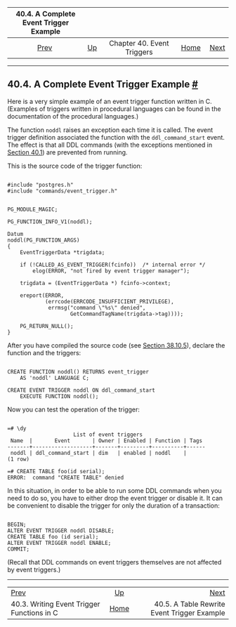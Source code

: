 

|                       40.4. A Complete Event Trigger Example                       |                                                        |                            |                                                       |                                                                                                 |
| :--------------------------------------------------------------------------------: | :----------------------------------------------------- | :------------------------: | ----------------------------------------------------: | ----------------------------------------------------------------------------------------------: |
| [Prev](event-trigger-interface.html "40.3. Writing Event Trigger Functions in C")  | [Up](event-triggers.html "Chapter 40. Event Triggers") | Chapter 40. Event Triggers | [Home](index.html "PostgreSQL 17devel Documentation") |  [Next](event-trigger-table-rewrite-example.html "40.5. A Table Rewrite Event Trigger Example") |

***

## 40.4. A Complete Event Trigger Example [#](#EVENT-TRIGGER-EXAMPLE)

Here is a very simple example of an event trigger function written in C. (Examples of triggers written in procedural languages can be found in the documentation of the procedural languages.)

The function `noddl` raises an exception each time it is called. The event trigger definition associated the function with the `ddl_command_start` event. The effect is that all DDL commands (with the exceptions mentioned in [Section 40.1](event-trigger-definition.html "40.1. Overview of Event Trigger Behavior")) are prevented from running.

This is the source code of the trigger function:

```

#include "postgres.h"
#include "commands/event_trigger.h"


PG_MODULE_MAGIC;

PG_FUNCTION_INFO_V1(noddl);

Datum
noddl(PG_FUNCTION_ARGS)
{
    EventTriggerData *trigdata;

    if (!CALLED_AS_EVENT_TRIGGER(fcinfo))  /* internal error */
        elog(ERROR, "not fired by event trigger manager");

    trigdata = (EventTriggerData *) fcinfo->context;

    ereport(ERROR,
            (errcode(ERRCODE_INSUFFICIENT_PRIVILEGE),
             errmsg("command \"%s\" denied",
                    GetCommandTagName(trigdata->tag))));

    PG_RETURN_NULL();
}
```

After you have compiled the source code (see [Section 38.10.5](xfunc-c.html#DFUNC "38.10.5. Compiling and Linking Dynamically-Loaded Functions")), declare the function and the triggers:

```

CREATE FUNCTION noddl() RETURNS event_trigger
    AS 'noddl' LANGUAGE C;

CREATE EVENT TRIGGER noddl ON ddl_command_start
    EXECUTE FUNCTION noddl();
```

Now you can test the operation of the trigger:

```

=# \dy
                     List of event triggers
 Name  |       Event       | Owner | Enabled | Function | Tags
-------+-------------------+-------+---------+----------+------
 noddl | ddl_command_start | dim   | enabled | noddl    |
(1 row)

=# CREATE TABLE foo(id serial);
ERROR:  command "CREATE TABLE" denied
```

In this situation, in order to be able to run some DDL commands when you need to do so, you have to either drop the event trigger or disable it. It can be convenient to disable the trigger for only the duration of a transaction:

```

BEGIN;
ALTER EVENT TRIGGER noddl DISABLE;
CREATE TABLE foo (id serial);
ALTER EVENT TRIGGER noddl ENABLE;
COMMIT;
```

(Recall that DDL commands on event triggers themselves are not affected by event triggers.)

***

|                                                                                    |                                                        |                                                                                                 |
| :--------------------------------------------------------------------------------- | :----------------------------------------------------: | ----------------------------------------------------------------------------------------------: |
| [Prev](event-trigger-interface.html "40.3. Writing Event Trigger Functions in C")  | [Up](event-triggers.html "Chapter 40. Event Triggers") |  [Next](event-trigger-table-rewrite-example.html "40.5. A Table Rewrite Event Trigger Example") |
| 40.3. Writing Event Trigger Functions in C                                         |  [Home](index.html "PostgreSQL 17devel Documentation") |                                                     40.5. A Table Rewrite Event Trigger Example |

